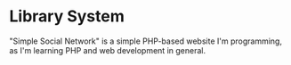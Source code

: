 # Library System
"Simple Social Network" is a simple PHP-based website I'm programming, as I'm learning PHP and web development in general.

